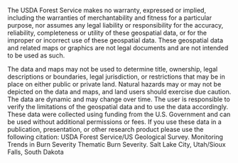 The USDA Forest Service makes no warranty, expressed or implied, including
the warranties of merchantability and fitness for a particular purpose, nor
assumes any legal liability or responsibility for the accuracy, reliability,
completeness or utility of these geospatial data, or for the improper or
incorrect use of these geospatial data. These geospatial data and related
maps or graphics are not legal documents and are not intended to be used
as such.

The data and maps may not be used to determine title, ownership, legal
descriptions or boundaries, legal jurisdiction, or restrictions that may be
in place on either public or private land. Natural hazards may or may not be
depicted on the data and maps, and land users should exercise due caution.
The data are dynamic and may change over time. The user is responsible to
verify the limitations of the geospatial data and to use the data
accordingly. These data were collected using funding from the U.S.
Government and can be used without additional permissions or fees. If you
use these data in a publication, presentation, or other research product
please use the following citation:
USDA Forest Service/US Geological Survey. Monitoring Trends in Burn Severity
Thematic Burn Severity. Salt Lake City, Utah/Sioux Falls, South Dakota
